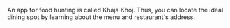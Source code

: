 An app for food hunting is called Khaja Khoj. Thus, you can locate the ideal dining spot by learning about the menu and restaurant's address. 
